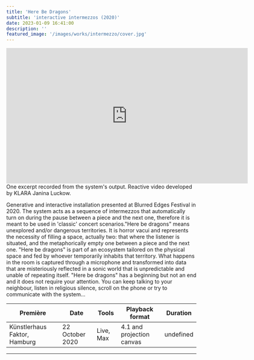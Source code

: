```yaml
---
title: 'Here Be Dragons'
subtitle: 'interactive intermezzos (2020)'
date: 2023-01-09 16:41:00
description: ''
featured_image: '/images/works/intermezzo/cover.jpg'
---
```



<iframe src="https://player.vimeo.com/video/787614841" width="640" height="360" frameborder="0" allowfullscreen></iframe>
One excerpt recorded from the system's output. Reactive video developed by KLARA Janina Luckow. 


Generative and interactive installation presented at Blurred Edges Festival in 2020. The system acts as a sequence of intermezzos that automatically turn on during the pause between a piece and the next one, therefore it is meant to be used in 'classic' concert scenarios."Here be dragons" means unexplored and/or dangerous territories. It is horror vacui and represents the necessity of filling a space, actually two: that where the listener is situated, and the metaphorically empty one between a piece and the next one. "Here be dragons" is part of an ecosystem tailored on the physical space and fed by whoever temporarily inhabits that territory. What happens in the room is captured through a microphone and transformed into data that are misteriously reflected in a sonic world that is unpredictable and unable of repeating itself. "Here be dragons" has a beginning but not an end and it does not require your attention. You can keep talking to your neighbour, listen in religious silence, scroll on the phone or try to communicate with the system...


| Première                       | Date              | Tools       | Playback format             | Duration    |
|--------------------------------|-------------------|-------------|-----------------------------|-------------|
| Künstlerhaus Faktor, Hamburg   | 22 October 2020   | Live, Max   | 4.1 and projection canvas   | undefined   |


---